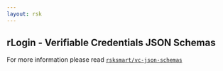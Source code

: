 ```yaml
---
layout: rsk
---
```


## rLogin - Verifiable Credentials JSON Schemas

For more information please read [`rsksmart/vc-json-schemas`](https://github.com/rsksmart/vc-json-schemas)
